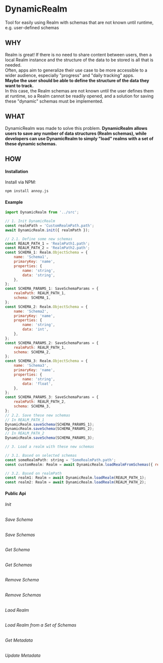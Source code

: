 # DynamicRealm

Tool for easily using Realm with schemas that are not known until runtime, e.g. user-defined schemas

## WHY

Realm is great! If there is no need to share content between users, then a local Realm instance and the structure of the data to be stored is all that is needed.\
Often, apps aim to generalize their use case to be more accessible to a wider audience, especially "progress" and "daily tracking" apps.\
<b>Maybe the user should be able to define the structure of the data they want to track.</b>
<br/>
In this case, the Realm schemas are not known until the user defines them at runtime, so a Realm cannot be readily opened, and a solution for saving these "dynamic" schemas must be implemented.

## WHAT

DynamicRealm was made to solve this problem.
<b>DynamicRealm allows users to save any number of data structures (Realm schemas), while developers can use DynamicRealm to simply "load" realms with a set of these dynamic schemas.</b>

## HOW

#### Installation

Install via NPM:

```bash
npm install annoy.js
```

#### Example

```javascript
import DynamicRealm from '../src';

// 1. Init DynamicRealm
const realmPath = 'CustomRealmPath.path';
await DynamicRealm.init({ realmPath });

// 2.1. Define some new schemas
const REALM_PATH_1 = 'RealmPath1.path';
const REALM_PATH_2 = 'RealmPath2.path';
const SCHEMA_1: Realm.ObjectSchema = {
    name: 'Schema1',
    primaryKey: 'name',
    properties: {
        name: 'string',
        data: 'string',
    },
};
const SCHEMA_PARAMS_1: SaveSchemaParams = {
    realmPath: REALM_PATH_1,
    schema: SCHEMA_1,
};
const SCHEMA_2: Realm.ObjectSchema = {
    name: 'Schema2',
    primaryKey: 'name',
    properties: {
        name: 'string',
        data: 'int',
    },
};
const SCHEMA_PARAMS_2: SaveSchemaParams = {
    realmPath: REALM_PATH_1,
    schema: SCHEMA_2,
};
const SCHEMA_3: Realm.ObjectSchema = {
    name: 'Schema3',
    primaryKey: 'name',
    properties: {
        name: 'string',
        data: 'float',
    },
};
const SCHEMA_PARAMS_3: SaveSchemaParams = {
    realmPath: REALM_PATH_2,
    schema: SCHEMA_3,
};
// 2.2. Save these new schemas
// In REALM_PATH_1
DynamicRealm.saveSchema(SCHEMA_PARAMS_1);
DynamicRealm.saveSchema(SCHEMA_PARAMS_2);
// In REALM_PATH_2
DynamicRealm.saveSchema(SCHEMA_PARAMS_3);

// 3. Load a realm with these new schemas

// 3.1. Based on selected schemas
const someRealmPath: string = 'SomeRealmPath.path';
const customRealm: Realm = await DynamicRealm.loadRealmFromSchemas({ realmPath: someRealmPath, schemaNames: [SCHEMA_1.name, SCHEMA_2.name, SCHEMA_3.name] });

// 3.2. Based on realmPath
const realm1: Realm = await DynamicRealm.loadRealm(REALM_PATH_1);
const realm2: Realm = await DynamicRealm.loadRealm(REALM_PATH_2);
```

#### Public Api

###### Init

###### Save Schema

###### Save Schemas

###### Get Schema

###### Get Schemas

###### Remove Schema

###### Remove Schemas

###### Laod Realm

###### Load Realm from a Set of Schemas

###### Get Metadata

###### Update Metadata
